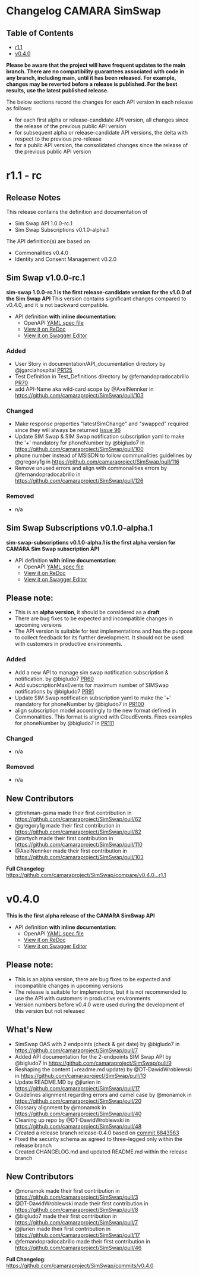 # Changelog CAMARA SimSwap

## Table of Contents

- [r1.1](#r11)
- [v0.4.0](#v040)

**Please be aware that the project will have frequent updates to the main branch. There are no compatibility guarantees associated with code in any branch, including main, until it has been released. For example, changes may be reverted before a release is published. For the best results, use the latest published release.**

The below sections record the changes for each API version in each release as follows:

* for each first alpha or release-candidate API version, all changes since the release of the previous public API version
* for subsequent alpha or release-candidate API versions, the delta with respect to the previous pre-release
* for a public API version, the consolidated changes since the release of the previous public API version

# r1.1 - rc

## Release Notes

This release contains the definition and documentation of
* Sim Swap API 1.0.0-rc.1
* Sim Swap Subscriptions v0.1.0-alpha.1

The API definition(s) are based on
* Commonalities v0.4.0
* Identity and Consent Management v0.2.0

## Sim Swap v1.0.0-rc.1

**sim-swap 1.0.0-rc.1 is the first release-candidate version for the v1.0.0 of the Sim Swap API**
This version contains significant changes compared to v0.4.0, and it is not backward compatible.

- API definition **with inline documentation**:
  - OpenAPI [YAML spec file](https://github.com/camaraproject/SimSwap/blob/r1.1/code/API_definitions/sim_swap.yaml)
  - [View it on ReDoc](https://redocly.github.io/redoc/?url=https://raw.githubusercontent.com/camaraproject/SimSwap/r1.1/code/API_definitions/sim_swap.yaml&nocors)
  - [View it on Swagger Editor](https://editor.swagger.io/?url=https://raw.githubusercontent.com/camaraproject/SimSwap/r1.1/code/API_definitions/sim_swap.yaml)

### Added

* User Story in documentation/API_documentation directory by @jgarciahospital [PR125](https://github.com/camaraproject/SimSwap/pull/125)
* Test Definition in Test_Definitions directory by @fernandopradocabrillo [PR70](https://github.com/camaraproject/SimSwap/pull/70)
* add API-Name aka wild-card scope by @AxelNennker in https://github.com/camaraproject/SimSwap/pull/103

### Changed
* Make response properties "latestSimChange" and "swapped" required since they will always be returned [Issue 96](https://github.com/camaraproject/SimSwap/issues/96)
* Update SIM Swap & SIM Swap notification subscription yaml to make the '+' mandatory for phoneNumber by @bigludo7 in https://github.com/camaraproject/SimSwap/pull/100
* phone number instead of MSISDN to follow communalities guidelines by @gregory1g in https://github.com/camaraproject/SimSwap/pull/116
* Remove unused errors and align with commonalities errors by @fernandopradocabrillo in https://github.com/camaraproject/SimSwap/pull/126

### Removed

* n/a

## Sim Swap Subscriptions v0.1.0-alpha.1

**sim-swap-subscriptions v0.1.0-alpha.1 is the first alpha version for CAMARA Sim Swap subscription API**

- API definition **with inline documentation**:
    - OpenAPI [YAML spec file](https://github.com/camaraproject/SimSwap/blob/r1.1/code/API_definitions/sim-swap-subscriptions.yaml)
    - [View it on ReDoc](https://redocly.github.io/redoc/?url=https://raw.githubusercontent.com/camaraproject/SimSwap/blob/r1.1/code/API_definitions/sim-swap-subscriptions&nocors)
    - [View it on Swagger Editor](https://editor.swagger.io/?url=https://raw.githubusercontent.com/camaraproject/SimSwap/blob/r1.1/code/API_definitions/sim-swap-subscriptions)

## Please note:

- This is an **alpha version**, it should be considered as a **draft**
- There are bug fixes to be expected and incompatible changes in upcoming versions 
- The API version is suitable for test implementations and has the purpose to collect feedback for its further development. It should not be used with customers in productive environments.

### Added

* Add a new API to manage sim swap notification subscription & notification. by @bigludo7 [PR60](https://github.com/camaraproject/SimSwap/pull/60)
* Add subscriptionMaxEvents for maximum number of SIMSwap notifications by  @bigludo7 [PR91](https://github.com/camaraproject/SimSwap/pull/91)
* Update SIM Swap notification subscription yaml to make the '+' mandatory for phoneNumber by @bigludo7 in [PR100](https://github.com/camaraproject/SimSwap/pull/100)
* align subscription model accordingly to the new format defined in Commonalities. This format is aligned with CloudEvents. Fixes examples for phoneNumber by @bigludo7 in [PR111](https://github.com/camaraproject/SimSwap/pull/111)

### Changed

* n/a

### Removed

* n/a

## New Contributors

* @trehman-gsma made their first contribution in https://github.com/camaraproject/SimSwap/pull/62
* @gregory1g made their first contribution in https://github.com/camaraproject/SimSwap/pull/82
* @rartych made their first contribution in https://github.com/camaraproject/SimSwap/pull/110
* @AxelNennker made their first contribution in https://github.com/camaraproject/SimSwap/pull/103


**Full Changelog**: https://github.com/camaraproject/SimSwap/compare/v0.4.0...r1.1

# v0.4.0

**This is the first alpha release of the CAMARA SimSwap API**

- API definition **with inline documentation**:
  - OpenAPI [YAML spec file](https://github.com/camaraproject/SimSwap/blob/release-0.4.0/code/API_definitions/sim_swap.yaml)
  - [View it on ReDoc](https://redocly.github.io/redoc/?url=https://raw.githubusercontent.com/camaraproject/SimSwap/v0.4.0/code/API_definitions/sim_swap.yaml&nocors) 
  - [View it on Swagger Editor](https://editor.swagger.io/?url=https://raw.githubusercontent.com/camaraproject/SimSwap/v0.4.0/code/API_definitions/sim_swap.yaml)

## Please note:

- This is an alpha version, there are bug fixes to be expected and incompatible changes in upcoming versions 
- The release is suitable for implementors, but it is not recommended to use the API with customers in productive environments
- Version numbers before v0.4.0 were used during the development of this version but not released

## What's New

* SimSwap OAS with 2 endpoints (check & get date) by @bigludo7 in https://github.com/camaraproject/SimSwap/pull/7
* Added API documentation for the 2-endpoints SIM Swap API by @bigludo7 in https://github.com/camaraproject/SimSwap/pull/9
* Reshaping the content (+readme.md update) by @DT-DawidWroblewski in https://github.com/camaraproject/SimSwap/pull/13
* Update README.MD by @jlurien in https://github.com/camaraproject/SimSwap/pull/17
* Guidelines alignment regarding errors and camel case by @monamok in https://github.com/camaraproject/SimSwap/pull/20
* Glossary alignment by @monamok in https://github.com/camaraproject/SimSwap/pull/40
* Cleaning up repo by @DT-DawidWroblewski in https://github.com/camaraproject/SimSwap/pull/48
* Created a release branch release-0.4.0 based on [commit 6843563](https://github.com/camaraproject/SimSwap/commit/6843563242709cc82c6d5ea3cd6d484f14e44bfe)
* Fixed the security schema as agreed to three-legged only within the release branch
* Created CHANGELOG.md and updated README.md within the release branch

## New Contributors
* @monamok made their first contribution in https://github.com/camaraproject/SimSwap/pull/3
* @DT-DawidWroblewski made their first contribution in https://github.com/camaraproject/SimSwap/pull/8
* @bigludo7 made their first contribution in https://github.com/camaraproject/SimSwap/pull/7
* @jlurien made their first contribution in https://github.com/camaraproject/SimSwap/pull/17
* @fernandopradocabrillo made their first contribution in https://github.com/camaraproject/SimSwap/pull/46

**Full Changelog**: https://github.com/camaraproject/SimSwap/commits/v0.4.0
